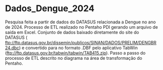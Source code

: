 # Dados_Dengue_2024
Pesquisa feita a partir de dados do DATASUS relacionada a Dengue no ano de 2024. Processo de ETL realizado no Pentaho PDI gerando um arquivo de saída em Excel.
Conjunto de dados baixado diretamente do site do DATASUS ( ftp://ftp.datasus.gov.br/dissemin/publicos/SINAN/DADOS/PRELIM/DENGBR24.dbc) e convertido para no formato .DBF pelo aplicativo TabWin (ftp://ftp.datasus.gov.br/tabwin/tabwin/TAB415.zip).
Passo a passo do processo de ETL descrito no diagrama na área de transformação do Pentaho.
